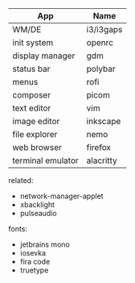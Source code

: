 

| App                       | Name
|---------------------------|-----
| WM/DE                     | i3/i3gaps
| init system               | openrc
| display manager           | gdm
| status bar                | polybar
| menus                     | rofi
| composer                  | picom
| text editor               | vim
| image editor              | inkscape
| file explorer             | nemo
| web browser               | firefox
| terminal emulator         | alacritty

related:
- network-manager-applet
- xbacklight
- pulseaudio

fonts:
- jetbrains mono
- iosevka
- fira code
- truetype
